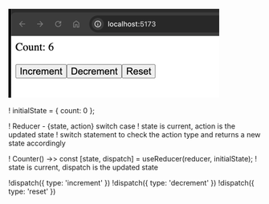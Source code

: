 ![img_1.png](img_1.png)

! initialState = { count: 0 };

! Reducer - {state, action} switch case
! state is current, action is the updated state
! switch statement to check the action type and returns a new state accordingly

! Counter() ->> const [state, dispatch] = useReducer(reducer, initialState);
! state is current, dispatch is the updated state

!dispatch({ type: 'increment' })
!dispatch({ type: 'decrement' }) 
!dispatch({ type: 'reset' })
